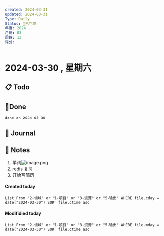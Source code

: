 ```yaml
---
created: 2024-03-31
updated: 2024-03-31
Type: Daily
Status: 🎃已完成
年度: 2024
月份: 03
周数: 13
评分:
---
```

# 2024-03-30 , 星期六

## 📋 Todo

## 🍰Done
```tasks
done on 2024-03-30
```

## 📆 Journal


## 📑 Notes
1. 单词![image.png](https://obsidian-pic-1317906728.cos.ap-nanjing.myqcloud.com/obsidian/20240331004706.png)
2. redis 复习
3. 开始写简历


#### Created today

```dataview
List From "2-领域" or "1-项目" or "3-资源" or "5-输出" WHERE file.cday = date("2024-03-30") SORT file.ctime asc
```


#### Modifidied today

```dataview
List From "2-领域" or "1-项目" or "3-资源" or "5-输出" WHERE file.mday = date("2024-03-30") SORT file.ctime asc
```